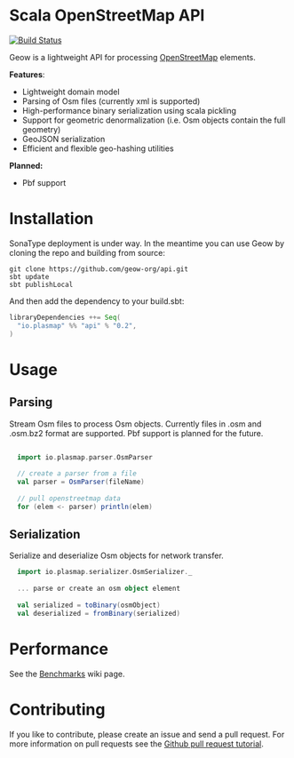 # Scala OpenStreetMap API
[![Build Status](https://secure.travis-ci.org/geow-org/api.png?branch=master)](http://travis-ci.org/geow-org/api)

Geow is a lightweight API for processing [OpenStreetMap](http://wiki.openstreetmap.org/wiki/Main_Page) elements. 

**Features**:
* Lightweight domain model
* Parsing of Osm files (currently xml is supported)
* High-performance binary serialization using scala pickling
* Support for geometric denormalization (i.e. Osm objects contain the full geometry)
* GeoJSON serialization
* Efficient and flexible geo-hashing utilities

**Planned:**
* Pbf support

# Installation
SonaType deployment is under way. In the meantime you can use Geow by cloning the repo and building from source:
```
git clone https://github.com/geow-org/api.git
sbt update
sbt publishLocal
```
And then add the dependency to your build.sbt:
```scala
libraryDependencies ++= Seq(
  "io.plasmap" %% "api" % "0.2",
)
```


# Usage

## Parsing
Stream Osm files to process Osm objects. Currently files in .osm and .osm.bz2 format are supported. Pbf support is planned for the future. 
```scala
  
  import io.plasmap.parser.OsmParser

  // create a parser from a file
  val parser = OsmParser(fileName)
  
  // pull openstreetmap data
  for (elem <- parser) println(elem)

```

## Serialization
Serialize and deserialize Osm objects for network transfer. 
```scala
  import io.plasmap.serializer.OsmSerializer._
  
  ... parse or create an osm object element
  
  val serialized = toBinary(osmObject)
  val deserialized = fromBinary(serialized)
```

# Performance

See the [Benchmarks](https://github.com/geow-org/api/wiki/Benchmarks) wiki page.

# Contributing

If you like to contribute, please create an issue and send a pull request. For more information on pull requests see the [Github pull request tutorial](https://help.github.com/articles/using-pull-requests).
